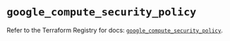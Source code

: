 # `google_compute_security_policy`

Refer to the Terraform Registry for docs: [`google_compute_security_policy`](https://registry.terraform.io/providers/hashicorp/google/6.30.0/docs/resources/compute_security_policy).
